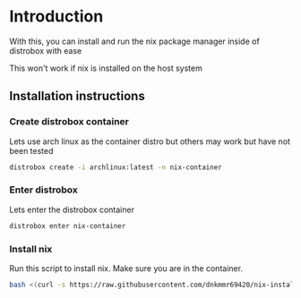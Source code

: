 # Introduction

With this, you can install and run the nix package manager inside of distrobox with ease

This won't work if nix is installed on the host system

## Installation instructions

### Create distrobox container

Lets use arch linux as the container distro but others may work but have not been tested

```bash
distrobox create -i archlinux:latest -n nix-container
```

### Enter distrobox

Lets enter the distrobox container

```bash
distrobox enter nix-container
```

### Install nix

Run this script to install nix. Make sure you are in the container.

```bash
bash <(curl -s https://raw.githubusercontent.com/dnkmmr69420/nix-installer-scripts/main/nix-distrobox/nix-distrobox-installer.sh)
```
